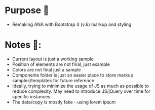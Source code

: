 # Purpose 🎯

- Remaking ANA with Bootstrap 4 (v.6) markup and styling

# Notes 📝:

- Current layout is just a working sample
- Position of elements are not final, just example
- Colors are not final just a sample
- Components folder is just an easier place to store markup samples/templates for future reference
- Ideally, trying to minimize the usage of JS as much as possible to reduce complexity. May need to introduce JS/jQuery over time for specific instances
- The data/copy is mostly fake - using lorem ipsum
